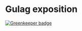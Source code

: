 # Gulag exposition

[![Greenkeeper badge](https://badges.greenkeeper.io/urbica/gulag-exposition.svg)](https://greenkeeper.io/)
